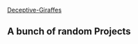 <!DOCTYPE html>

<html>

<a href = "httpL:LINK"> Deceptive-Giraffes</a>
<h2>A bunch of random Projects</h2>


